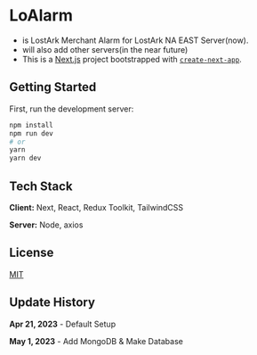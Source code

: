 
# LoAlarm

- is LostArk Merchant Alarm for LostArk NA EAST Server(now).
- will also add other servers(in the near future)
- This is a [Next.js](https://nextjs.org/) project bootstrapped with [`create-next-app`](https://github.com/vercel/next.js/tree/canary/packages/create-next-app).

## Getting Started

First, run the development server:

```bash
npm install
npm run dev
# or
yarn
yarn dev
```
## Tech Stack

**Client:** Next, React, Redux Toolkit, TailwindCSS

**Server:** Node, axios


## License

[MIT](https://choosealicense.com/licenses/mit/)


## Update History
**Apr 21, 2023** - Default Setup

**May 1, 2023** - Add MongoDB & Make Database




